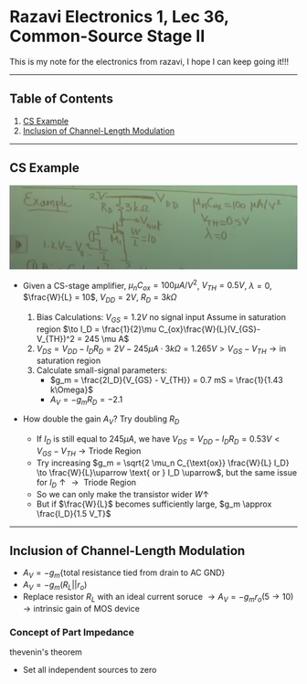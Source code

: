 # Razavi Electronics 1, Lec 36, Common-Source Stage II

This is my note for the electronics from razavi, I hope I can keep going it!!!

---

## Table of Contents
1. [CS Example](#cs-example)
2. [Inclusion of Channel-Length Modulation](#inclusion-of-channel-length-modulation)






---
## CS Example

![](/images/CS-Stage-Exp.png)
+ Given a CS-stage amplifier, $\mu_nC_{ox} = 100 \mu A/V^2$, $V_{TH} = 0.5 V$, $\lambda = 0$, $\frac{W}{L} = 10$, $V_{DD} = 2V$, $R_D = 3 k\Omega$
    1. Bias Calculations: $V_{GS} = 1.2 V$ no signal input
    Assume in saturation region $\to I_D = \frac{1}{2}\mu C_{ox}\frac{W}{L}(V_{GS}-V_{TH})^2 = 245 \mu A$
    2. $V_{DS} = V_{DD} - I_DR_D = 2 V - 245 \mu A \cdot 3k \Omega = 1.265 V > V_{GS} - V_{TH} \to \text{in saturation region}$
    3. Calculate small-signal parameters:
        + $g_m = \frac{2I_D}{V_{GS} - V_{TH}} = 0.7 mS = \frac{1}{1.43 k\Omega}$ 
        + $A_V = - g_m  R_D = - 2.1$

+ How double the gain $A_V$? Try doubling $R_D$
    + If $I_D$ is still equal to $245 \mu A$, we have $V_{DS} = V_{DD} - I_D R_D = 0.53 V < V_{GS} - V_{TH} \to \text{Triode Region}$
    + Try increasing $g_m = \sqrt{2 \mu_n C_{\text{ox}} \frac{W}{L} I_D} \to \frac{W}{L}\uparrow \text{ or } I_D \uparrow$, but the same issue for $I_D\uparrow \to \text{ Triode Region}$
    + So we can only make the transistor wider $W\uparrow$
    + But if $\frac{W}{L}$ becomes sufficiently large, $g_m \approx \frac{I_D}{1.5 V_T}$


--- 
## Inclusion of Channel-Length Modulation
+ $A_V = -g_m \{\text{total resistance tied from drain to AC GND}\}$
+ $A_V = -g_m (R_L || r_o)$
+ Replace resistor $R_L$ with an ideal current soruce $\to A_V = -g_m r_o (5 \to 10) \to \text{intrinsic gain of MOS device}$

### Concept of Part Impedance
thevenin's theorem
+ Set all independent sources to zero



